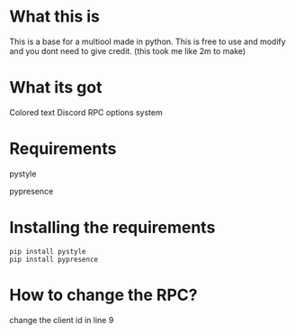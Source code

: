 # What this is
This is a base for a multiool made in python. This is free to use and modify and you dont need to give credit. (this took me like 2m to make)

# What its got
Colored text
Discord RPC
options system

# Requirements
pystyle

pypresence

# Installing the requirements
```
pip install pystyle
pip install pypresence
```

# How to change the RPC?
change the client id in line 9

